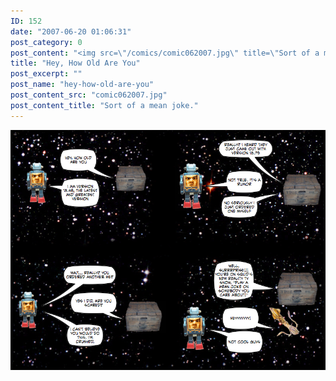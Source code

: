 ```yaml
---
ID: 152
date: "2007-06-20 01:06:31"
post_category: 0
post_content: "<img src=\"/comics/comic062007.jpg\" title=\"Sort of a mean joke.\" />"
title: "Hey, How Old Are You"
post_excerpt: ""
post_name: "hey-how-old-are-you"
post_content_src: "comic062007.jpg"
post_content_title: "Sort of a mean joke."
---
```



[![Sort of a mean joke.](/comics-hi-res/comic062007.jpg)](/comics-hi-res/comic062007.jpg "Sort of a mean joke.")
